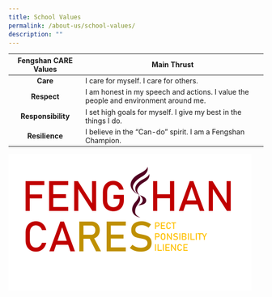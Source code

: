```yaml
---
title: School Values
permalink: /about-us/school-values/
description: ""
---
```

<table class="has-subtle-light-gray-background-color has-background">
<thead>
<tr>
<th class="has-text-align-center" style="text-align: center;" data-align="center">Fengshan CARE Values</th>
<th style="text-align: center;">Main Thrust</th>
</tr>
</thead>
<tbody>
<tr>
<td class="has-text-align-center" style="text-align: center;" data-align="center"><strong>Care</strong></td>
<td>I care for myself. I care for others.</td>
</tr>
<tr>
<td class="has-text-align-center" style="text-align: center;" data-align="center"><strong>Respect</strong></td>
<td>I am honest in my speech and actions. I value the people and environment around me.</td>
</tr>
<tr>
<td class="has-text-align-center" style="text-align: center;" data-align="center"><strong>Responsibility</strong></td>
<td>I set high goals for myself. I give my best in the things I do.</td>
</tr>
<tr>
<td class="has-text-align-center" style="text-align: center;" data-align="center"><strong>Resilience</strong></td>
<td>I believe in the &ldquo;Can-do&rdquo; spirit. I am a Fengshan Champion.</td>
</tr>
</tbody>
</table>
<img src="/images/sv.png">